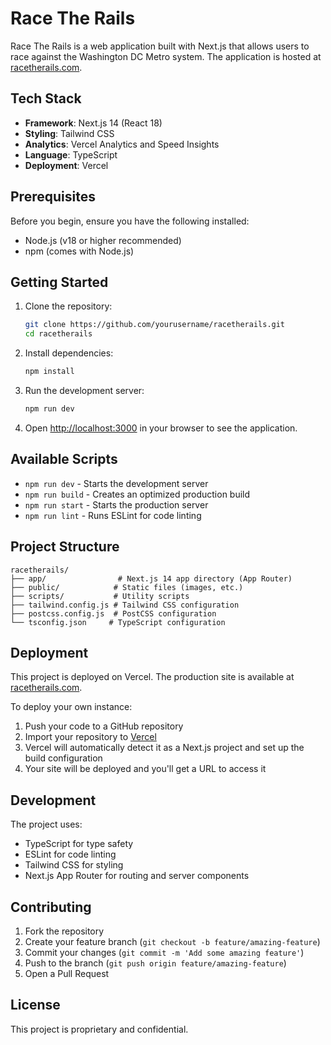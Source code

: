 # Race The Rails

Race The Rails is a web application built with Next.js that allows users to race against the Washington DC Metro system. The application is hosted at [racetherails.com](https://racetherails.com).

## Tech Stack

- **Framework**: Next.js 14 (React 18)
- **Styling**: Tailwind CSS
- **Analytics**: Vercel Analytics and Speed Insights
- **Language**: TypeScript
- **Deployment**: Vercel

## Prerequisites

Before you begin, ensure you have the following installed:

- Node.js (v18 or higher recommended)
- npm (comes with Node.js)

## Getting Started

1. Clone the repository:

   ```bash
   git clone https://github.com/yourusername/racetherails.git
   cd racetherails
   ```

2. Install dependencies:

   ```bash
   npm install
   ```

3. Run the development server:

   ```bash
   npm run dev
   ```

4. Open [http://localhost:3000](http://localhost:3000) in your browser to see the application.

## Available Scripts

- `npm run dev` - Starts the development server
- `npm run build` - Creates an optimized production build
- `npm run start` - Starts the production server
- `npm run lint` - Runs ESLint for code linting

## Project Structure

```
racetherails/
├── app/                # Next.js 14 app directory (App Router)
├── public/            # Static files (images, etc.)
├── scripts/           # Utility scripts
├── tailwind.config.js # Tailwind CSS configuration
├── postcss.config.js  # PostCSS configuration
└── tsconfig.json     # TypeScript configuration
```

## Deployment

This project is deployed on Vercel. The production site is available at [racetherails.com](https://racetherails.com).

To deploy your own instance:

1. Push your code to a GitHub repository
2. Import your repository to [Vercel](https://vercel.com)
3. Vercel will automatically detect it as a Next.js project and set up the build configuration
4. Your site will be deployed and you'll get a URL to access it

## Development

The project uses:

- TypeScript for type safety
- ESLint for code linting
- Tailwind CSS for styling
- Next.js App Router for routing and server components

## Contributing

1. Fork the repository
2. Create your feature branch (`git checkout -b feature/amazing-feature`)
3. Commit your changes (`git commit -m 'Add some amazing feature'`)
4. Push to the branch (`git push origin feature/amazing-feature`)
5. Open a Pull Request

## License

This project is proprietary and confidential.
